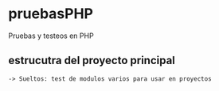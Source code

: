 # pruebasPHP
Pruebas y testeos en PHP


## estrucutra del proyecto principal
	-> Sueltos: test de modulos varios para usar en proyectos
